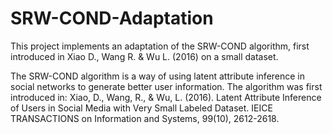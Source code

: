 # SRW-COND-Adaptation
This project implements an adaptation of the SRW-COND algorithm, first introduced in Xiao D., Wang R. &amp; Wu L. (2016) on a small dataset. 

The SRW-COND algorithm is a way of using latent attribute inference in social networks to generate better user information. The algorithm was first introduced in: 
Xiao, D., Wang, R., & Wu, L. (2016). Latent Attribute Inference of Users in Social Media with Very Small Labeled Dataset. IEICE TRANSACTIONS on Information and Systems, 99(10), 2612-2618.
